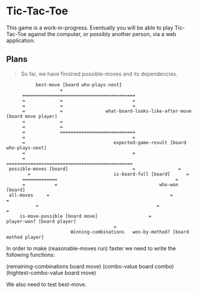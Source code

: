 # Tic-Tac-Toe

This game is a work-in-progress. Eventually you will 
be able to play Tic-Tac-Toe against the computer, or 
possibly another person, via a web application.

## Plans

> So far, we have finished possible-moves and its 
> dependencies.

               best-move [board who-plays-next]
                        =
          ==========================================
          =             =                          =
          =             =                          =
          =             =                what-board-looks-like-after-move [board move player]
          =             =
          =             =
          =             ============================
          =                                        =
          =                                 expected-game-result [board who-plays-next]
          =                                        =
          =                                 ===============================================
     possible-moves [board]                        =                =
            =                               is-board-full [board]      =
          =============                                            =
          =           =                                      who-won [board]
     all-moves     =                                             =             =
		       =                                            =             =
         is-move-possible [board move]                   =           player-won? [board player]
										    =
						    Winning-combinations   won-by-method? [board method player]
						    
In order to make (reasonable-moves run) faster we need to write the following
functions:

(remaining-combinations board move)
(combo-value board combo)
(hightest-combo-value board move)

We also need to test best-move.